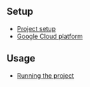 ## Setup                                                                                                                            

- [Project setup](Setup-Instructions.md)
- [Google Cloud platform](Google-cloud-platform-setup.md)

## Usage

- [Running the project](Running-the-project)
